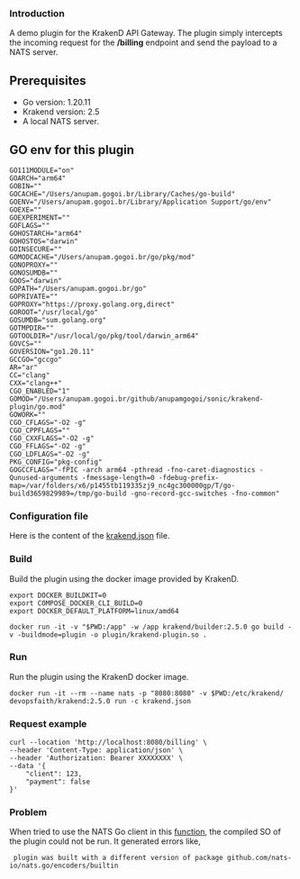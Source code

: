 ### Introduction
A demo plugin for the KrakenD API Gateway. The plugin simply intercepts the incoming request for the **/billing** endpoint and
send the payload to a NATS server.

## Prerequisites
- Go version: 1.20.11
- Krakend version: 2.5
- A local NATS server.

## GO env for this plugin
```
GO111MODULE="on"
GOARCH="arm64"
GOBIN=""
GOCACHE="/Users/anupam.gogoi.br/Library/Caches/go-build"
GOENV="/Users/anupam.gogoi.br/Library/Application Support/go/env"
GOEXE=""
GOEXPERIMENT=""
GOFLAGS=""
GOHOSTARCH="arm64"
GOHOSTOS="darwin"
GOINSECURE=""
GOMODCACHE="/Users/anupam.gogoi.br/go/pkg/mod"
GONOPROXY=""
GONOSUMDB=""
GOOS="darwin"
GOPATH="/Users/anupam.gogoi.br/go"
GOPRIVATE=""
GOPROXY="https://proxy.golang.org,direct"
GOROOT="/usr/local/go"
GOSUMDB="sum.golang.org"
GOTMPDIR=""
GOTOOLDIR="/usr/local/go/pkg/tool/darwin_arm64"
GOVCS=""
GOVERSION="go1.20.11"
GCCGO="gccgo"
AR="ar"
CC="clang"
CXX="clang++"
CGO_ENABLED="1"
GOMOD="/Users/anupam.gogoi.br/github/anupamgogoi/sonic/krakend-plugin/go.mod"
GOWORK=""
CGO_CFLAGS="-O2 -g"
CGO_CPPFLAGS=""
CGO_CXXFLAGS="-O2 -g"
CGO_FFLAGS="-O2 -g"
CGO_LDFLAGS="-O2 -g"
PKG_CONFIG="pkg-config"
GOGCCFLAGS="-fPIC -arch arm64 -pthread -fno-caret-diagnostics -Qunused-arguments -fmessage-length=0 -fdebug-prefix-map=/var/folders/x6/p1455tb119335zj9_nc4gc300000gp/T/go-build3659829989=/tmp/go-build -gno-record-gcc-switches -fno-common"

```

### Configuration file
Here is the content of the [krakend.json](https://github.com/cloudintegrator/krakend-plugin/blob/main/krakend.json) file.

### Build
Build the plugin using the docker image provided by KrakenD.
```
export DOCKER_BUILDKIT=0                                                                                                                                                    
export COMPOSE_DOCKER_CLI_BUILD=0
export DOCKER_DEFAULT_PLATFORM=linux/amd64
```
```
docker run -it -v "$PWD:/app" -w /app krakend/builder:2.5.0 go build -v -buildmode=plugin -o plugin/krakend-plugin.so .
```
### Run
Run the plugin using the KrakenD docker image.
```
docker run -it --rm --name nats -p "8080:8080" -v $PWD:/etc/krakend/ devopsfaith/krakend:2.5.0 run -c krakend.json
```

### Request example
```
curl --location 'http://localhost:8080/billing' \
--header 'Content-Type: application/json' \
--header 'Authorization: Bearer XXXXXXXX' \
--data '{
    "client": 123,
    "payment": false
}'
```

### Problem
When tried to use the NATS Go client in this [function](https://github.com/cloudintegrator/krakend-plugin/blob/592711144fecf356017b78784e9cfc56b7007f1d/plugin.go#L77), the compiled SO of the plugin could
not be run. It generated errors like,
```
 plugin was built with a different version of package github.com/nats-io/nats.go/encoders/builtin
```
